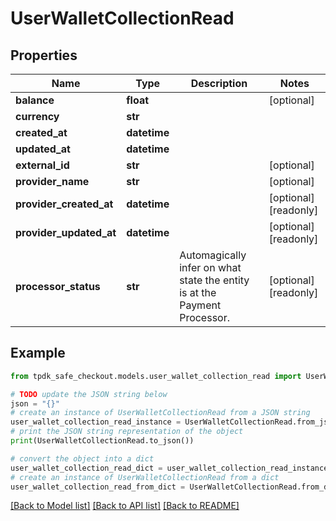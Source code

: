 # UserWalletCollectionRead



## Properties

Name | Type | Description | Notes
------------ | ------------- | ------------- | -------------
**balance** | **float** |  | [optional] 
**currency** | **str** |  | 
**created_at** | **datetime** |  | 
**updated_at** | **datetime** |  | 
**external_id** | **str** |  | [optional] 
**provider_name** | **str** |  | [optional] 
**provider_created_at** | **datetime** |  | [optional] [readonly] 
**provider_updated_at** | **datetime** |  | [optional] [readonly] 
**processor_status** | **str** | Automagically infer on what state the entity is at the Payment Processor. | [optional] [readonly] 

## Example

```python
from tpdk_safe_checkout.models.user_wallet_collection_read import UserWalletCollectionRead

# TODO update the JSON string below
json = "{}"
# create an instance of UserWalletCollectionRead from a JSON string
user_wallet_collection_read_instance = UserWalletCollectionRead.from_json(json)
# print the JSON string representation of the object
print(UserWalletCollectionRead.to_json())

# convert the object into a dict
user_wallet_collection_read_dict = user_wallet_collection_read_instance.to_dict()
# create an instance of UserWalletCollectionRead from a dict
user_wallet_collection_read_from_dict = UserWalletCollectionRead.from_dict(user_wallet_collection_read_dict)
```
[[Back to Model list]](../README.md#documentation-for-models) [[Back to API list]](../README.md#documentation-for-api-endpoints) [[Back to README]](../README.md)



